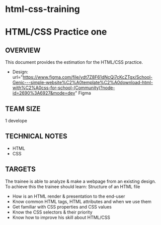 # html-css-training
# HTML/CSS Practice one
## OVERVIEW
This document provides the estimation for the HTML/CSS practice.
* Design: url="https://www.figma.com/file/ydt7Z8F61dNcQi7cKcZTgx/School-Genic---simple-website%C2%A0template%C2%A0download-html-with%C2%A0css-for-school-(Community)?node-id=2690%3A6927&mode=dev" Figma
## TEAM SIZE
1 develope
## TECHNICAL NOTES
  - HTML
  - CSS
## TARGETS
The trainee is able to analyze & make a webpage from an existing design. To achieve this the trainee should learn:
Structure of an HTML file
  * How is an HTML render & presentation to the end-user
  * Know common HTML tags, HTML attributes and when we use them
  * Get familiar with CSS properties and CSS values
  * Know the CSS selectors & their priority
  * Know how to improve his skill about HTML/CSS

